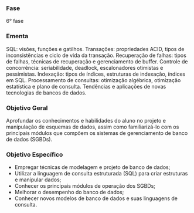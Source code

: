### Fase
6° fase

### Ementa
SQL: visões, funções e gatilhos. Transações: propriedades ACID, tipos de inconsistências e ciclo de vida da transação.
Recuperação de falhas: tipos de falhas, técnicas de recuperação e gerenciamento de buffer. Controle de concorrência:
seriabilidade, deadlock, escalonadores otimistas e pessimistas. Indexação: tipos de índices, estruturas de indexação, índices
em SQL. Processamento de consultas: otimização algébrica, otimização estatística e plano de consulta. Tendências e
aplicações de novas tecnologias de bancos de dados.

### Objetivo Geral
Aprofundar os conhecimentos e habilidades do aluno no projeto e manipulação de esquemas de dados, assim como
familiarizá-lo com os principais módulos que compõem os sistemas de gerenciamento de banco de dados (SGBDs).

### Objetivo Específico
 - Empregar técnicas de modelagem e projeto de banco de dados;
 - Utilizar a linguagem de consulta estruturada (SQL) para criar estruturas e manipular dados;
 - Conhecer os principais módulos de operação dos SGBDs;
 - Melhorar o desempenho do banco de dados;
 - Conhecer novos modelos de banco de dados e suas linguagens de consulta.
